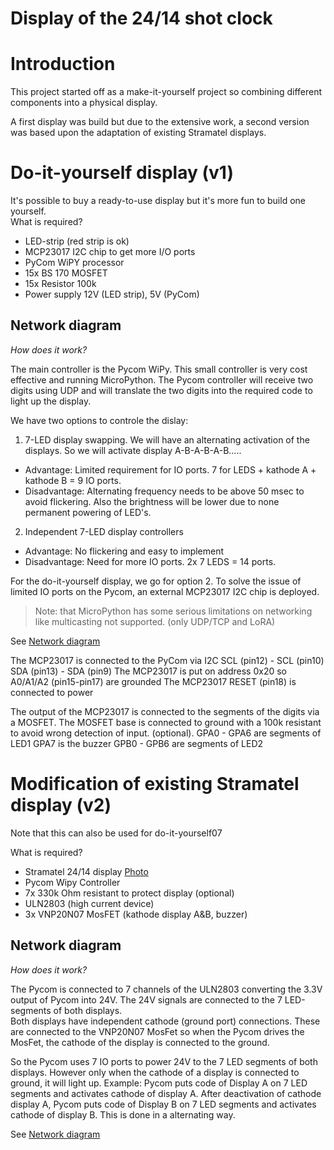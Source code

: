 # Display of the 24/14 shot clock

# Introduction
This project started off as a make-it-yourself project so combining different components into a physical display.

A first display was build but due to the extensive work, a second version was based upon the adaptation of existing Stramatel displays.

# Do-it-yourself display (v1)

It's possible to buy a ready-to-use display but it's more fun to build one yourself.  
What is required?
- LED-strip (red strip is ok)
- MCP23017 I2C chip to get more I/O ports
- PyCom WiPY processor
- 15x BS 170 MOSFET
- 15x Resistor 100k
- Power supply 12V (LED strip), 5V (PyCom)

 ## Network diagram
*How does it work?*

The main controller is the Pycom WiPy.  This small controller is very cost effective and running MicroPython.  The Pycom controller will receive two digits using UDP and will translate the two digits into the required code to light up the display.

We have two options to controle the dislay:
1. 7-LED display swapping. We will have an alternating activation of the displays. So we will activate display A-B-A-B-A-B.....
 - Advantage: Limited requirement for IO ports.  7 for LEDS + kathode A + kathode B = 9 IO ports.
  - Disadvantage: Alternating frequency needs to be above 50 msec to avoid flickering.  Also the brightness will be lower due to none permanent powering of LED's.
2. Independent 7-LED display controllers
  - Advantage: No flickering and easy to implement
  - Disadvantage: Need for more IO ports. 2x 7 LEDS = 14 ports.

For the do-it-yourself display, we go for option 2.  To solve the issue of limited IO ports on the Pycom, an external MCP23017 I2C chip is deployed.

> Note: that MicroPython has some serious limitations on networking like multicasting not supported.  (only UDP/TCP and LoRA)

 See  [Network diagram](https://github.com/HenkUyttenhove/24-14-Score-board/blob/master/Display/DisplayWires.png)

The MCP23017 is connected to the PyCom via I2C
 SCL (pin12) - SCL (pin10)
 SDA (pin13) - SDA (pin9)
 The MCP23017 is put on address 0x20 so A0/A1/A2 (pin15-pin17) are grounded
 The MCP23017 RESET (pin18) is connected to power

 The output of the MCP23017 is connected to the segments of the digits via a MOSFET. The MOSFET base is connected to ground with a 100k resistant to avoid wrong detection of input.  (optional).
 GPA0 - GPA6 are segments of LED1
 GPA7 is the buzzer
 GPB0 - GPB6 are segments of LED2

 # Modification of existing Stramatel display (v2)
 Note that this can also be used for do-it-yourself07

 What is required?
 - Stramatel 24/14 display [Photo](https://github.com/HenkUyttenhove/24-14-Score-board/blob/master/IMG/Stramatel.jpg)
 - Pycom Wipy Controller
 - 7x 330k Ohm resistant to protect display (optional)
 - ULN2803 (high current device)
 - 3x VNP20N07 MosFET (kathode display A&B, buzzer)

 ## Network diagram
 *How does it work?*

 The Pycom is connected to 7 channels of the ULN2803 converting the 3.3V output of Pycom into 24V.  The 24V signals are connected to the 7 LED-segments of both displays.  
 Both displays have independent cathode (ground port) connections.  These are connected to the VNP20N07 MosFet so when the Pycom drives the MosFet, the cathode of the display is connected to the ground.

 So the Pycom uses 7 IO ports to power 24V to the 7 LED segments of both displays.  However only when the cathode of a display is connected to ground, it will light up.
 Example: Pycom puts code of Display A on 7 LED segments and activates cathode of display A.  After deactivation of cathode display A, Pycom puts code of Display B on 7 LED segments and activates cathode of display B.  This is done in a alternating way.

 See [Network diagram](https://github.com/HenkUyttenhove/24-14-Score-board/blob/master/IMG/schemeStramatel.jpg)
